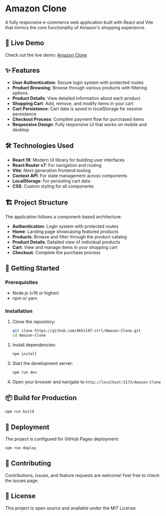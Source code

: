 # Amazon Clone

A fully responsive e-commerce web application built with React and Vite that mimics the core functionality of Amazon's shopping experience.

## 🚀 Live Demo

Check out the live demo: [Amazon Clone](https://Akhil07-ctrl.github.io/Amazon-Clone/)

## ✨ Features

- **User Authentication**: Secure login system with protected routes
- **Product Browsing**: Browse through various products with filtering options
- **Product Details**: View detailed information about each product
- **Shopping Cart**: Add, remove, and modify items in your cart
- **Cart Persistence**: Cart data is saved in localStorage for session persistence
- **Checkout Process**: Complete payment flow for purchased items
- **Responsive Design**: Fully responsive UI that works on mobile and desktop

## 🛠️ Technologies Used

- **React 19**: Modern UI library for building user interfaces
- **React Router v7**: For navigation and routing
- **Vite**: Next-generation frontend tooling
- **Context API**: For state management across components
- **LocalStorage**: For persisting cart data
- **CSS**: Custom styling for all components

## 🏗️ Project Structure

The application follows a component-based architecture:

- **Authentication**: Login system with protected routes
- **Home**: Landing page showcasing featured products
- **Products**: Browse and filter through the product catalog
- **Product Details**: Detailed view of individual products
- **Cart**: View and manage items in your shopping cart
- **Checkout**: Complete the purchase process

## 🚦 Getting Started

### Prerequisites

- Node.js (v16 or higher)
- npm or yarn

### Installation

1. Clone the repository:
   ```bash
   git clone https://github.com/Akhil07-ctrl/Amazon-Clone.git
   cd Amazon-Clone
   ```

2. Install dependencies:
   ```bash
   npm install
   ```

3. Start the development server:
   ```bash
   npm run dev
   ```

4. Open your browser and navigate to `http://localhost:5173/Amazon-Clone`

## 📦 Build for Production

```bash
npm run build
```

## 🚀 Deployment

The project is configured for GitHub Pages deployment:

```bash
npm run deploy
```

## 🤝 Contributing

Contributions, issues, and feature requests are welcome! Feel free to check the issues page.

## 📝 License

This project is open source and available under the MIT License.
